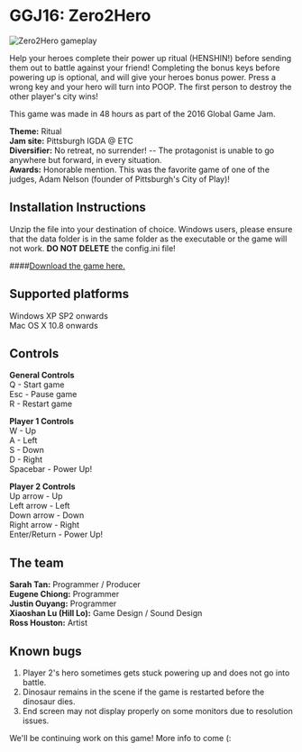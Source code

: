 # GGJ16: Zero2Hero

![Zero2Hero gameplay](http://sarahtan.sg/img/portfolio/gamejams/GGJ16/powerup.png "Zero2Hero gameplay")

Help your heroes complete their power up ritual (HENSHIN!) before sending them out to battle against your friend! Completing the bonus keys before powering up is optional, and will give your heroes bonus power. Press a wrong key and your hero will turn into POOP. The first person to destroy the other player's city wins!

This game was made in 48 hours as part of the 2016 Global Game Jam. 

**Theme:** Ritual  
**Jam site:** Pittsburgh IGDA @ ETC  
**Diversifier:** No retreat, no surrender! -- The protagonist is unable to go anywhere but forward, in every situation.  
**Awards:** Honorable mention. This was the favorite game of one of the judges, Adam Nelson (founder of Pittsburgh's City of Play)!

## Installation Instructions
Unzip the file into your destination of choice. Windows users, please ensure that the data folder is in the same folder as the executable or the game will not work. **DO NOT DELETE** the config.ini file!

####[Download the game here.](http://ggj.s3.amazonaws.com/games/2016/01/31/1950/Zero2Hero%20Game.zip)

## Supported platforms
Windows XP SP2 onwards  
Mac OS X 10.8 onwards

## Controls
**General Controls**  
Q - Start game  
Esc - Pause game  
R - Restart game

**Player 1 Controls**  
W - Up  
A - Left  
S - Down  
D - Right  
Spacebar - Power Up!

**Player 2 Controls**  
Up arrow - Up  
Left arrow - Left  
Down arrow - Down  
Right arrow - Right  
Enter/Return - Power Up!  

## The team
**Sarah Tan:** Programmer / Producer  
**Eugene Chiong:** Programmer  
**Justin Ouyang:** Programmer  
**Xiaoshan Lu (Hill Lo):** Game Design / Sound Design  
**Ross Houston:** Artist


## Known bugs
1. Player 2's hero sometimes gets stuck powering up and does not go into battle.
2. Dinosaur remains in the scene if the game is restarted before the dinosaur dies.
3. End screen may not display properly on some monitors due to resolution issues.

We'll be continuing work on this game! More info to come (:
